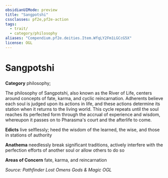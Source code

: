 ```yaml
---
obsidianUIMode: preview
title: "Sangpotshi"
cssclasses: pf2e,pf2e-action
tags:
  - trait/
  - category/philosophy
aliases: "Compendium.pf2e.deities.Item.WfqLY2Fm1LGCcG5X"
license: OGL
---
```

# Sangpotshi

### 

**Category** philosophy; 




The philosophy of Sangpotshi, also known as the River of Life, centers around concepts of fate, karma, and cyclic reincarnation. Adherents believe each soul is judged upon its actions in life, and these actions determine its station when it returns to the living world. This cycle repeats until the soul reaches its perfected form through the accrual of experience and wisdom, whereupon it passes on to Pharasma's court and the afterlife to come.

**Edicts** live selflessly; heed the wisdom of the learned, the wise, and those in stations of authority

**Anathema** needlessly break significant traditions, actively interfere with the perfection efforts of another soul or allow others to do so

**Areas of Concern** fate, karma, and reincarnation

*Source: Pathfinder Lost Omens Gods & Magic*
*OGL*